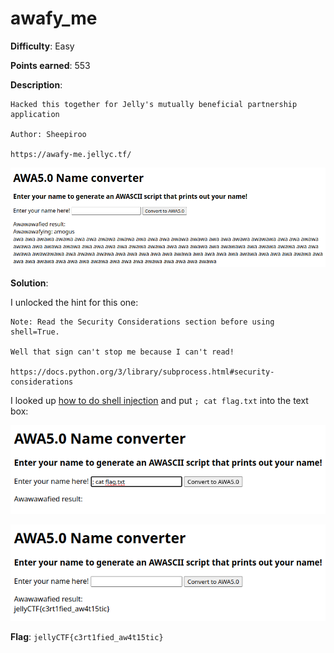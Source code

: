 # awafy_me

**Difficulty**: Easy

**Points earned**: 553

**Description**:

```
Hacked this together for Jelly's mutually beneficial partnership application

Author: Sheepiroo

https://awafy-me.jellyc.tf/
```

![awafy_me website input](./images/awafy_me_input.png "awafy_me input")

**Solution**: 

I unlocked the hint for this one:

```
Note: Read the Security Considerations section before using shell=True.

Well that sign can't stop me because I can't read!

https://docs.python.org/3/library/subprocess.html#security-considerations
```

I looked up [how to do shell injection](https://en.wikipedia.org/wiki/Code_injection#Shell_injection) and put `; cat flag.txt` into the text box:

![awafy_me solution input](./images/awafy_me_sol1.png "awafy_me solution input")

![awafy_me solution output](./images/awafy_me_sol2.png "awafy_me solution output")

**Flag**: `jellyCTF{c3rt1fied_aw4t15tic}`